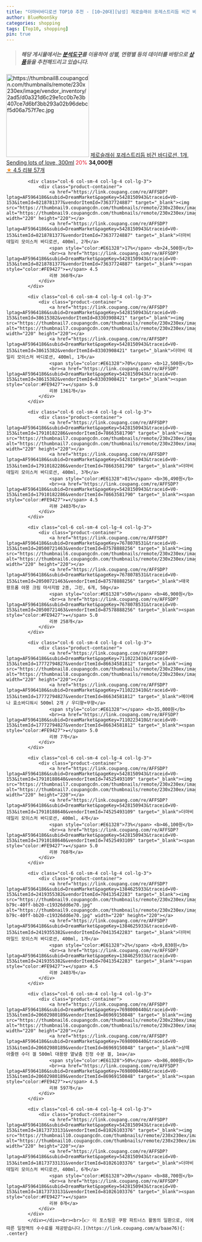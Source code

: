 ```yaml
---
title: "더마비바디로션 TOP10 추천 - [10~20대][남성] 제로슬래쉬 포레스트리듬 비건 바디로션, 1개, Sending lots of love, 300ml"
author: BlueMoonSky
categories: shopping
tags: [Top10, shopping]
pin: true
---
```


> ##### 해당 게시물에서는 [**분석도구**](https://itemscout.io/)를 이용하여 **성별**, **연령별** 등의 데이터를 바탕으로 [**상품**](https://link.coupang.com/a/baae76)들을 추천해드리고 있습니다.
<div class="container"><div class="row">
            <div class="col-6 col-sm-4 col-lg-4 col-lg-3">
                <div class="product-container">
                    <a href="https://link.coupang.com/re/AFFSDP?lptag=AF5964186&subid=DreamMarket&pageKey=7694051784&traceid=V0-153&itemId=20582469807&vendorItemId=87657585362" target="_blank"><img src="https://thumbnail8.coupangcdn.com/thumbnails/remote/230x230ex/image/vendor_inventory/2ad5/d0a321d6c29e1cc0b7e3b407ce7d6bf3bb293a02b96debcf5d06a757f7ec.jpg" alt="https://thumbnail8.coupangcdn.com/thumbnails/remote/230x230ex/image/vendor_inventory/2ad5/d0a321d6c29e1cc0b7e3b407ce7d6bf3bb293a02b96debcf5d06a757f7ec.jpg" width="220" height="220"></a>
                    <a href="https://link.coupang.com/re/AFFSDP?lptag=AF5964186&subid=DreamMarket&pageKey=7694051784&traceid=V0-153&itemId=20582469807&vendorItemId=87657585362" target="_blank">제로슬래쉬 포레스트리듬 비건 바디로션, 1개, Sending lots of love, 300ml</a>
                    <span style="color:#E61328">20%</span> <b>34,000원</b>
                    <br><a href="https://link.coupang.com/re/AFFSDP?lptag=AF5964186&subid=DreamMarket&pageKey=7694051784&traceid=V0-153&itemId=20582469807&vendorItemId=87657585362" target="_blank"><span style="color:#FE9427">★</span> 4.5
                    리뷰 57개</a>
                </div>
            </div>
            
            <div class="col-6 col-sm-4 col-lg-4 col-lg-3">
                <div class="product-container">
                    <a href="https://link.coupang.com/re/AFFSDP?lptag=AF5964186&subid=DreamMarket&pageKey=5428150943&traceid=V0-153&itemId=8218781377&vendorItemId=73637724887" target="_blank"><img src="https://thumbnail9.coupangcdn.com/thumbnails/remote/230x230ex/image/vendor_inventory/f6d9/7862f0cfb0dc145e3ee4d59730e19bb665dfe3f9c571bb2cad5a444efc29.jpg" alt="https://thumbnail9.coupangcdn.com/thumbnails/remote/230x230ex/image/vendor_inventory/f6d9/7862f0cfb0dc145e3ee4d59730e19bb665dfe3f9c571bb2cad5a444efc29.jpg" width="220" height="220"></a>
                    <a href="https://link.coupang.com/re/AFFSDP?lptag=AF5964186&subid=DreamMarket&pageKey=5428150943&traceid=V0-153&itemId=8218781377&vendorItemId=73637724887" target="_blank">더마비 데일리 모이스처 바디로션, 400ml, 2개</a>
                    <span style="color:#E61328">17%</span> <b>24,500원</b>
                    <br><a href="https://link.coupang.com/re/AFFSDP?lptag=AF5964186&subid=DreamMarket&pageKey=5428150943&traceid=V0-153&itemId=8218781377&vendorItemId=73637724887" target="_blank"><span style="color:#FE9427">★</span> 4.5
                    리뷰 360개</a>
                </div>
            </div>
            
            <div class="col-6 col-sm-4 col-lg-4 col-lg-3">
                <div class="product-container">
                    <a href="https://link.coupang.com/re/AFFSDP?lptag=AF5964186&subid=DreamMarket&pageKey=5428150943&traceid=V0-153&itemId=38615382&vendorItemId=83303908421" target="_blank"><img src="https://thumbnail7.coupangcdn.com/thumbnails/remote/230x230ex/image/vendor_inventory/6202/bb0904b80020c10879607950422315b255f023f3a9d1b4ead1d6e64ad7f5.jpg" alt="https://thumbnail7.coupangcdn.com/thumbnails/remote/230x230ex/image/vendor_inventory/6202/bb0904b80020c10879607950422315b255f023f3a9d1b4ead1d6e64ad7f5.jpg" width="220" height="220"></a>
                    <a href="https://link.coupang.com/re/AFFSDP?lptag=AF5964186&subid=DreamMarket&pageKey=5428150943&traceid=V0-153&itemId=38615382&vendorItemId=83303908421" target="_blank">더마비 데일리 모이스처 바디로션, 400ml, 1개</a>
                    <span style="color:#E61328">70%</span> <b>12,500원</b>
                    <br><a href="https://link.coupang.com/re/AFFSDP?lptag=AF5964186&subid=DreamMarket&pageKey=5428150943&traceid=V0-153&itemId=38615382&vendorItemId=83303908421" target="_blank"><span style="color:#FE9427">★</span> 5.0
                    리뷰 1361개</a>
                </div>
            </div>
            
            <div class="col-6 col-sm-4 col-lg-4 col-lg-3">
                <div class="product-container">
                    <a href="https://link.coupang.com/re/AFFSDP?lptag=AF5964186&subid=DreamMarket&pageKey=5428150943&traceid=V0-153&itemId=17910182286&vendorItemId=78663581790" target="_blank"><img src="https://thumbnail7.coupangcdn.com/thumbnails/remote/230x230ex/image/vendor_inventory/6202/bb0904b80020c10879607950422315b255f023f3a9d1b4ead1d6e64ad7f5.jpg" alt="https://thumbnail7.coupangcdn.com/thumbnails/remote/230x230ex/image/vendor_inventory/6202/bb0904b80020c10879607950422315b255f023f3a9d1b4ead1d6e64ad7f5.jpg" width="220" height="220"></a>
                    <a href="https://link.coupang.com/re/AFFSDP?lptag=AF5964186&subid=DreamMarket&pageKey=5428150943&traceid=V0-153&itemId=17910182286&vendorItemId=78663581790" target="_blank">더마비 데일리 모이스처 바디로션, 400ml, 3개</a>
                    <span style="color:#E61328">81%</span> <b>36,490원</b>
                    <br><a href="https://link.coupang.com/re/AFFSDP?lptag=AF5964186&subid=DreamMarket&pageKey=5428150943&traceid=V0-153&itemId=17910182286&vendorItemId=78663581790" target="_blank"><span style="color:#FE9427">★</span> 4.5
                    리뷰 2403개</a>
                </div>
            </div>
            
            <div class="col-6 col-sm-4 col-lg-4 col-lg-3">
                <div class="product-container">
                    <a href="https://link.coupang.com/re/AFFSDP?lptag=AF5964186&subid=DreamMarket&pageKey=7678078531&traceid=V0-153&itemId=20500721463&vendorItemId=87578888256" target="_blank"><img src="https://thumbnail6.coupangcdn.com/thumbnails/remote/230x230ex/image/vendor_inventory/6163/175ecc30805cc69920b3118fdef961f54e18589dfdd50ef0d5986147056d.png" alt="https://thumbnail6.coupangcdn.com/thumbnails/remote/230x230ex/image/vendor_inventory/6163/175ecc30805cc69920b3118fdef961f54e18589dfdd50ef0d5986147056d.png" width="220" height="220"></a>
                    <a href="https://link.coupang.com/re/AFFSDP?lptag=AF5964186&subid=DreamMarket&pageKey=7678078531&traceid=V0-153&itemId=20500721463&vendorItemId=87578888256" target="_blank">태국 왕프롬 야몽 크림 마사지밤 2종, 그린, 6개, 50g</a>
                    <span style="color:#E61328">50%</span> <b>46,900원</b>
                    <br><a href="https://link.coupang.com/re/AFFSDP?lptag=AF5964186&subid=DreamMarket&pageKey=7678078531&traceid=V0-153&itemId=20500721463&vendorItemId=87578888256" target="_blank"><span style="color:#FE9427">★</span> 5.0
                    리뷰 258개</a>
                </div>
            </div>
            
            <div class="col-6 col-sm-4 col-lg-4 col-lg-3">
                <div class="product-container">
                    <a href="https://link.coupang.com/re/AFFSDP?lptag=AF5964186&subid=DreamMarket&pageKey=7110223410&traceid=V0-153&itemId=17772794827&vendorItemId=86634581812" target="_blank"><img src="https://thumbnail8.coupangcdn.com/thumbnails/remote/230x230ex/image/vendor_inventory/58b5/44d479197ce6c36e083c6a5d6c5a8bd53ba6aa49ffb4cd2c4ea46e337050.jpg" alt="https://thumbnail8.coupangcdn.com/thumbnails/remote/230x230ex/image/vendor_inventory/58b5/44d479197ce6c36e083c6a5d6c5a8bd53ba6aa49ffb4cd2c4ea46e337050.jpg" width="220" height="220"></a>
                    <a href="https://link.coupang.com/re/AFFSDP?lptag=AF5964186&subid=DreamMarket&pageKey=7110223410&traceid=V0-153&itemId=17772794827&vendorItemId=86634581812" target="_blank">메이베나 효소바디워시 500ml 2개 / 우디향+무향</a>
                    <span style="color:#E61328"></span> <b>35,000원</b>
                    <br><a href="https://link.coupang.com/re/AFFSDP?lptag=AF5964186&subid=DreamMarket&pageKey=7110223410&traceid=V0-153&itemId=17772794827&vendorItemId=86634581812" target="_blank"><span style="color:#FE9427">★</span> 5.0
                    리뷰 7개</a>
                </div>
            </div>
            
            <div class="col-6 col-sm-4 col-lg-4 col-lg-3">
                <div class="product-container">
                    <a href="https://link.coupang.com/re/AFFSDP?lptag=AF5964186&subid=DreamMarket&pageKey=5428150943&traceid=V0-153&itemId=17910188640&vendorItemId=74525493109" target="_blank"><img src="https://thumbnail7.coupangcdn.com/thumbnails/remote/230x230ex/image/vendor_inventory/6202/bb0904b80020c10879607950422315b255f023f3a9d1b4ead1d6e64ad7f5.jpg" alt="https://thumbnail7.coupangcdn.com/thumbnails/remote/230x230ex/image/vendor_inventory/6202/bb0904b80020c10879607950422315b255f023f3a9d1b4ead1d6e64ad7f5.jpg" width="220" height="220"></a>
                    <a href="https://link.coupang.com/re/AFFSDP?lptag=AF5964186&subid=DreamMarket&pageKey=5428150943&traceid=V0-153&itemId=17910188640&vendorItemId=74525493109" target="_blank">더마비 데일리 모이스처 바디로션, 400ml, 4개</a>
                    <span style="color:#E61328">73%</span> <b>46,100원</b>
                    <br><a href="https://link.coupang.com/re/AFFSDP?lptag=AF5964186&subid=DreamMarket&pageKey=5428150943&traceid=V0-153&itemId=17910188640&vendorItemId=74525493109" target="_blank"><span style="color:#FE9427">★</span> 5.0
                    리뷰 760개</a>
                </div>
            </div>
            
            <div class="col-6 col-sm-4 col-lg-4 col-lg-3">
                <div class="product-container">
                    <a href="https://link.coupang.com/re/AFFSDP?lptag=AF5964186&subid=DreamMarket&pageKey=1384625933&traceid=V0-153&itemId=2419355382&vendorItemId=70413542283" target="_blank"><img src="https://thumbnail9.coupangcdn.com/thumbnails/remote/230x230ex/image/retail/images/2020/03/24/13/7/cbfbc22b-b79c-40ff-bb20-c19326dd6e70.jpg" alt="https://thumbnail9.coupangcdn.com/thumbnails/remote/230x230ex/image/retail/images/2020/03/24/13/7/cbfbc22b-b79c-40ff-bb20-c19326dd6e70.jpg" width="220" height="220"></a>
                    <a href="https://link.coupang.com/re/AFFSDP?lptag=AF5964186&subid=DreamMarket&pageKey=1384625933&traceid=V0-153&itemId=2419355382&vendorItemId=70413542283" target="_blank">더마비 마일드 모이스처 바디로션, 400ml, 1개</a>
                    <span style="color:#E61328">2%</span> <b>9,830원</b>
                    <br><a href="https://link.coupang.com/re/AFFSDP?lptag=AF5964186&subid=DreamMarket&pageKey=1384625933&traceid=V0-153&itemId=2419355382&vendorItemId=70413542283" target="_blank"><span style="color:#FE9427">★</span> 4.5
                    리뷰 2403개</a>
                </div>
            </div>
            
            <div class="col-6 col-sm-4 col-lg-4 col-lg-3">
                <div class="product-container">
                    <a href="https://link.coupang.com/re/AFFSDP?lptag=AF5964186&subid=DreamMarket&pageKey=7698000440&traceid=V0-153&itemId=20602980189&vendorItemId=86969150848" target="_blank"><img src="https://thumbnail6.coupangcdn.com/thumbnails/remote/230x230ex/image/vendor_inventory/ac0e/5d8869b48cc77b621ebf25f8614cc822d4ea3b2fb4dff89c234375455bbb.jpg" alt="https://thumbnail6.coupangcdn.com/thumbnails/remote/230x230ex/image/vendor_inventory/ac0e/5d8869b48cc77b621ebf25f8614cc822d4ea3b2fb4dff89c234375455bbb.jpg" width="220" height="220"></a>
                    <a href="https://link.coupang.com/re/AFFSDP?lptag=AF5964186&subid=DreamMarket&pageKey=7698000440&traceid=V0-153&itemId=20602980189&vendorItemId=86969150848" target="_blank">상떼 아줄렌 수더 겔 500ml 대용량 열낮춤 진정 수분 겔, 1ea</a>
                    <span style="color:#E61328">50%</span> <b>86,000원</b>
                    <br><a href="https://link.coupang.com/re/AFFSDP?lptag=AF5964186&subid=DreamMarket&pageKey=7698000440&traceid=V0-153&itemId=20602980189&vendorItemId=86969150848" target="_blank"><span style="color:#FE9427">★</span> 4.5
                    리뷰 597개</a>
                </div>
            </div>
            
            <div class="col-6 col-sm-4 col-lg-4 col-lg-3">
                <div class="product-container">
                    <a href="https://link.coupang.com/re/AFFSDP?lptag=AF5964186&subid=DreamMarket&pageKey=5428150943&traceid=V0-153&itemId=18173733131&vendorItemId=81026103376" target="_blank"><img src="https://thumbnail10.coupangcdn.com/thumbnails/remote/230x230ex/image/vendor_inventory/3e60/471c05847bbc099a3e0b7623b4782c4b464153898905640d190c19e0dddc.PNG" alt="https://thumbnail10.coupangcdn.com/thumbnails/remote/230x230ex/image/vendor_inventory/3e60/471c05847bbc099a3e0b7623b4782c4b464153898905640d190c19e0dddc.PNG" width="220" height="220"></a>
                    <a href="https://link.coupang.com/re/AFFSDP?lptag=AF5964186&subid=DreamMarket&pageKey=5428150943&traceid=V0-153&itemId=18173733131&vendorItemId=81026103376" target="_blank">더마비 데일리 모이스처 바디로션, 400ml, 6개</a>
                    <span style="color:#E61328">20%</span> <b>88,700원</b>
                    <br><a href="https://link.coupang.com/re/AFFSDP?lptag=AF5964186&subid=DreamMarket&pageKey=5428150943&traceid=V0-153&itemId=18173733131&vendorItemId=81026103376" target="_blank"><span style="color:#FE9427">★</span> 
                    리뷰 0개</a>
                </div>
            </div>
            </div></div><br><br>[👉 이 포스팅은 쿠팡 파트너스 활동의 일환으로, 이에 따른 일정액의 수수료를 제공받습니다.](https://link.coupang.com/a/baae76){: .center}